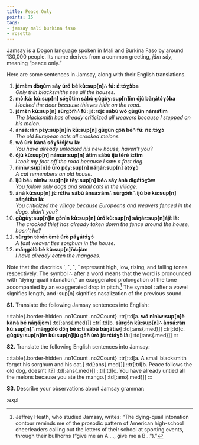 ```yaml
---
title: Peace Only
points: 15
tags:
- jamsay mali burkina faso
- rosetta
---
```


Jamsay is a Dogon language spoken in Mali and Burkina Faso by around 130,000 people. Its name derives
from a common greeting, *jâm sǎy*, meaning “peace only.”

Here are some sentences in Jamsay, along with their English translations.

1. **jɛ̀mɛ̀m dɔ̀ŋúm sǎy úró bé kù:sup[n]∴ fú: ɛ́\:tɔ́ɣ́ɔ̀ba**
<br>*Only thin blacksmiths see all the houses.*
2. **mɔ̀\:ká: kù:sup[n] sɔ́ɣ́ɔ́tìm sábù gùgùy:sup[n]ím ójù bàŋátɔ́ɣ́ɔ̀ba**
<br>*I locked the door because thieves hide on the road.*
3. **jɛ́mɛ̀n kù:sup[n] sùrgɔ̂m̂∴ fú: jɛ̀\:rɛ́j́ɛ̀ sábù wó gùgûn námátìm**
<br>*The blacksmith has already criticized all weavers because I stepped on his melon.*
4. **ànsà\:ràn pɛ̀y:sup[n]ín kù:sup[n] gùgùn gɔ̂n̂ bé∴ fú: ñɛ\:tɔ́ɣ́ɔ̀**
<br>*The old European eats all crooked melons.*
5. **wó ùrò kàná sɔ́ɣ́ɔ́ŕɔ́j́ɛ̀w là:**
<br>*You have already unlocked his new house, haven’t you?*
6. **ójú kù:sup[n] námár:sup[n] átìm sábù ìjù téré ɛ́\:tìm**
<br>*I took my foot off the road because I saw a fast dog.*
7. **nìnìw:sup[n]é ùrò pɛ̂y:sup[n] náŋár:sup[n] átɔ́ɣ́ɔ̀**
<br>*A cat remembers an old house.*
8. **ìjú bé∴ nìnìw:sup[n]è těy:sup[n] bé∴ sǎy ànà dìgɛ́t́ɔ́ɣ́ɔ̀w**
<br>*You follow only dogs and small cats in the village.*
9. **àná kù:sup[n] jɛ̀\:rɛ́tìw sábù ànsá\:rám∴ sùrgɔ́m̂∴ ìjú bé kù:sup[n] sáŋátìba là:**
<br>*You criticized the village because Europeans and weavers fenced in the dogs, didn’t you?*
10. **gùgùy:sup[n]ìn gɔ́nìn kù:sup[n] úró kù:sup[n] sáŋár:sup[n]ájɛ̀ là:**
<br>*The crooked thief has already taken down the fence around the house, hasn’t he?*
11. **sùrgɔ̀n térén ɛ̀mɛ́ úrò páɣátɔ́ɣɔ̀**
<br>*A fast weaver ties sorghum in the house.*
12. **mǎŋgòlò bé kù:sup[n]ñɛ́:́jɛ̀m**
<br>*I have already eaten the mangoes.*

Note that the diacritics ´, `, ˇ, ˆ represent high, low, rising, and falling tones respectively. The symbol ∴ after a
word means that the word is pronounced with “dying-quail intonation,” an exaggerated prolongation of the
tone accompanied by an exaggerated drop in pitch.[^1]
The symbol : after a vowel signifies length, and :sup[n]
signifies nasalization of the previous sound.

[^1]: Jeffrey Heath, who studied Jamsay, writes: “The dying-quail intonation contour reminds me of the prosodic pattern of American
high-school cheerleaders calling out the letters of their school at sporting events, through their bullhorns (“give me an A…., give me
a B…”).”

**S1.** Translate the following Jamsay sentences into English:

:::table{.border-hidden .no1Count .no2Count}
::tr[:td[a. **wó nìnìw:sup[n]è kàná bé náŋájɛ̀m**] :td[:ans{.med}]]
::tr[:td[b. **sùrgɔ̂n kù:sup[n]∴ ànsá\:rán kù:sup[n]∴ màŋgòlò dɔ̂ŋ bé ɛ́\:́tì sábù bàŋátìw**] :td[:ans{.med}]]
::tr[:td[c. **gùgùy:sup[n]ím kù:sup[n]ìjù gɔ̂n̂ úrò jɛ̀\:rɛ́tɔ́ɣɔ̀ là:**] :td[:ans{.med}]]
:::

**S2.** Translate the following English sentences into Jamsay:

:::table{.border-hidden .no1Count .no2Count}
::tr[:td[a. A small blacksmith forgot his sorghum and his cat.] :td[:ans{.med}]]
::tr[:td[b. Peace follows the old dog, doesn’t it?] :td[:ans{.med}]]
::tr[:td[c. You have already untied all the melons because you ate the mango.] :td[:ans{.med}]]
:::

**S3.** Describe your observations about Jamsay grammar:

:expl
